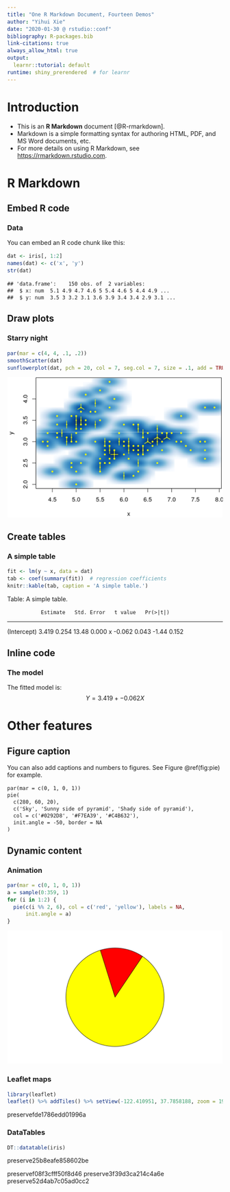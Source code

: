 ```yaml
---
title: "One R Markdown Document, Fourteen Demos"
author: "Yihui Xie"
date: "2020-01-30 @ rstudio::conf"
bibliography: R-packages.bib
link-citations: true
always_allow_html: true
output:
  learnr::tutorial: default
runtime: shiny_prerendered  # for learnr
---
```


# Introduction

- This is an **R Markdown** document [@R-rmarkdown].
- Markdown is a simple formatting syntax for authoring HTML, PDF, and MS Word documents, etc.
- For more details on using R Markdown, see <https://rmarkdown.rstudio.com>.

# R Markdown

## Embed R code

### Data

You can embed an R code chunk like this:


```r
dat <- iris[, 1:2]
names(dat) <- c('x', 'y')
str(dat)
```

```
## 'data.frame':	150 obs. of  2 variables:
##  $ x: num  5.1 4.9 4.7 4.6 5 5.4 4.6 5 4.4 4.9 ...
##  $ y: num  3.5 3 3.2 3.1 3.6 3.9 3.4 3.4 2.9 3.1 ...
```

## Draw plots

### Starry night


```r
par(mar = c(4, 4, .1, .2))
smoothScatter(dat)
sunflowerplot(dat, pch = 20, col = 7, seg.col = 7, size = .1, add = TRUE)
```

<img src="2020-rstudio-conf-rmarkdown-demo_files/5/star-1.png" width="576" />

## Create tables

### A simple table


```r
fit <- lm(y ~ x, data = dat)
tab <- coef(summary(fit))  # regression coefficients
knitr::kable(tab, caption = 'A simple table.')
```



Table: A simple table.

               Estimate   Std. Error   t value   Pr(>|t|)
------------  ---------  -----------  --------  ---------
(Intercept)       3.419        0.254     13.48      0.000
x                -0.062        0.043     -1.44      0.152

## Inline code

### The model

The fitted model is: $$Y = 3.419 + -0.062X$$ 

# Other features

## Figure caption

You can also add captions and numbers to figures. See Figure \@ref(fig:pie) for example.

<div class="tutorial-exercise" data-label="pie" data-caption="Code" data-completion="1" data-diagnostics="1" data-startover="1" data-lines="0">

```text
par(mar = c(0, 1, 0, 1))
pie(
  c(280, 60, 20),
  c('Sky', 'Sunny side of pyramid', 'Shady side of pyramid'),
  col = c('#0292D8', '#F7EA39', '#C4B632'),
  init.angle = -50, border = NA
)
```

<script type="application/json" data-opts-chunk="1">{"fig.width":6.5,"fig.height":4,"fig.retina":2,"fig.align":"default","fig.keep":"high","fig.show":"asis","fig.cap":"My favorite pie chart.","out.width":624,"warning":true,"error":false,"message":true,"exercise.df_print":"paged","exercise.checker":"NULL"}</script></div>

## Dynamic content

### Animation


```r
par(mar = c(0, 1, 0, 1))
a = sample(0:359, 1)
for (i in 1:2) {
  pie(c(i %% 2, 6), col = c('red', 'yellow'), labels = NA,
      init.angle = a)
}
```

<img src="2020-rstudio-conf-rmarkdown-demo_files/5/pacman-.gif" width="624" />


### Leaflet maps


```r
library(leaflet)
leaflet() %>% addTiles() %>% setView(-122.410951, 37.7858188, zoom = 19)
```

preservefde1786edd01996a

### DataTables


```r
DT::datatable(iris)
```

preserve25b8eafe858602be


preservef08f3cfff50f8d46
preserve3f39d3ca214c4a6e
preserve52d4ab7c05ad0cc2
<!--html_preserve-->
<script type="application/shiny-prerendered" data-context="dependencies">
{"type":"list","attributes":{},"value":[{"type":"list","attributes":{"names":{"type":"character","attributes":{},"value":["name","version","src","meta","script","stylesheet","head","attachment","package","all_files","pkgVersion"]},"class":{"type":"character","attributes":{},"value":["html_dependency"]}},"value":[{"type":"character","attributes":{},"value":["jquery"]},{"type":"character","attributes":{},"value":["1.11.3"]},{"type":"list","attributes":{"names":{"type":"character","attributes":{},"value":["file"]}},"value":[{"type":"character","attributes":{},"value":["rmd/h/jquery"]}]},{"type":"NULL"},{"type":"character","attributes":{},"value":["jquery.min.js"]},{"type":"NULL"},{"type":"NULL"},{"type":"NULL"},{"type":"character","attributes":{},"value":["rmarkdown"]},{"type":"logical","attributes":{},"value":[true]},{"type":"character","attributes":{},"value":["2.1"]}]},{"type":"list","attributes":{"names":{"type":"character","attributes":{},"value":["name","version","src","meta","script","stylesheet","head","attachment","package","all_files","pkgVersion"]},"class":{"type":"character","attributes":{},"value":["html_dependency"]}},"value":[{"type":"character","attributes":{},"value":["bootstrap"]},{"type":"character","attributes":{},"value":["3.3.5"]},{"type":"list","attributes":{"names":{"type":"character","attributes":{},"value":["file"]}},"value":[{"type":"character","attributes":{},"value":["rmd/h/bootstrap"]}]},{"type":"list","attributes":{"names":{"type":"character","attributes":{},"value":["viewport"]}},"value":[{"type":"character","attributes":{},"value":["width=device-width, initial-scale=1"]}]},{"type":"character","attributes":{},"value":["js/bootstrap.min.js","shim/html5shiv.min.js","shim/respond.min.js"]},{"type":"character","attributes":{},"value":["css/cerulean.min.css"]},{"type":"NULL"},{"type":"NULL"},{"type":"character","attributes":{},"value":["rmarkdown"]},{"type":"logical","attributes":{},"value":[true]},{"type":"character","attributes":{},"value":["2.1"]}]},{"type":"list","attributes":{"names":{"type":"character","attributes":{},"value":["name","version","src","meta","script","stylesheet","head","attachment","package","all_files","pkgVersion"]},"class":{"type":"character","attributes":{},"value":["html_dependency"]}},"value":[{"type":"character","attributes":{},"value":["pagedtable"]},{"type":"character","attributes":{},"value":["1.1"]},{"type":"list","attributes":{"names":{"type":"character","attributes":{},"value":["file"]}},"value":[{"type":"character","attributes":{},"value":["rmd/h/pagedtable-1.1"]}]},{"type":"NULL"},{"type":"character","attributes":{},"value":["js/pagedtable.js"]},{"type":"character","attributes":{},"value":["css/pagedtable.css"]},{"type":"NULL"},{"type":"NULL"},{"type":"character","attributes":{},"value":["rmarkdown"]},{"type":"logical","attributes":{},"value":[true]},{"type":"character","attributes":{},"value":["2.1"]}]},{"type":"list","attributes":{"names":{"type":"character","attributes":{},"value":["name","version","src","meta","script","stylesheet","head","attachment","package","all_files","pkgVersion"]},"class":{"type":"character","attributes":{},"value":["html_dependency"]}},"value":[{"type":"character","attributes":{},"value":["highlightjs"]},{"type":"character","attributes":{},"value":["9.12.0"]},{"type":"list","attributes":{"names":{"type":"character","attributes":{},"value":["file"]}},"value":[{"type":"character","attributes":{},"value":["rmd/h/highlightjs"]}]},{"type":"NULL"},{"type":"character","attributes":{},"value":["highlight.js"]},{"type":"character","attributes":{},"value":["textmate.css"]},{"type":"NULL"},{"type":"NULL"},{"type":"character","attributes":{},"value":["rmarkdown"]},{"type":"logical","attributes":{},"value":[true]},{"type":"character","attributes":{},"value":["2.1"]}]},{"type":"list","attributes":{"names":{"type":"character","attributes":{},"value":["name","version","src","meta","script","stylesheet","head","attachment","package","all_files","pkgVersion"]},"class":{"type":"character","attributes":{},"value":["html_dependency"]}},"value":[{"type":"character","attributes":{},"value":["tutorial"]},{"type":"character","attributes":{},"value":["0.10.1"]},{"type":"list","attributes":{"names":{"type":"character","attributes":{},"value":["file"]}},"value":[{"type":"character","attributes":{},"value":["lib/tutorial"]}]},{"type":"NULL"},{"type":"character","attributes":{},"value":["tutorial.js"]},{"type":"character","attributes":{},"value":["tutorial.css"]},{"type":"NULL"},{"type":"NULL"},{"type":"character","attributes":{},"value":["learnr"]},{"type":"logical","attributes":{},"value":[true]},{"type":"character","attributes":{},"value":["0.10.1"]}]},{"type":"list","attributes":{"names":{"type":"character","attributes":{},"value":["name","version","src","meta","script","stylesheet","head","attachment","package","all_files","pkgVersion"]},"class":{"type":"character","attributes":{},"value":["html_dependency"]}},"value":[{"type":"character","attributes":{},"value":["tutorial-autocompletion"]},{"type":"character","attributes":{},"value":["0.10.1"]},{"type":"list","attributes":{"names":{"type":"character","attributes":{},"value":["file"]}},"value":[{"type":"character","attributes":{},"value":["lib/tutorial"]}]},{"type":"NULL"},{"type":"character","attributes":{},"value":["tutorial-autocompletion.js"]},{"type":"NULL"},{"type":"NULL"},{"type":"NULL"},{"type":"character","attributes":{},"value":["learnr"]},{"type":"logical","attributes":{},"value":[true]},{"type":"character","attributes":{},"value":["0.10.1"]}]},{"type":"list","attributes":{"names":{"type":"character","attributes":{},"value":["name","version","src","meta","script","stylesheet","head","attachment","package","all_files","pkgVersion"]},"class":{"type":"character","attributes":{},"value":["html_dependency"]}},"value":[{"type":"character","attributes":{},"value":["tutorial-diagnostics"]},{"type":"character","attributes":{},"value":["0.10.1"]},{"type":"list","attributes":{"names":{"type":"character","attributes":{},"value":["file"]}},"value":[{"type":"character","attributes":{},"value":["lib/tutorial"]}]},{"type":"NULL"},{"type":"character","attributes":{},"value":["tutorial-diagnostics.js"]},{"type":"NULL"},{"type":"NULL"},{"type":"NULL"},{"type":"character","attributes":{},"value":["learnr"]},{"type":"logical","attributes":{},"value":[true]},{"type":"character","attributes":{},"value":["0.10.1"]}]},{"type":"list","attributes":{"names":{"type":"character","attributes":{},"value":["name","version","src","meta","script","stylesheet","head","attachment","package","all_files","pkgVersion"]},"class":{"type":"character","attributes":{},"value":["html_dependency"]}},"value":[{"type":"character","attributes":{},"value":["tutorial-format"]},{"type":"character","attributes":{},"value":["0.10.1"]},{"type":"list","attributes":{"names":{"type":"character","attributes":{},"value":["file"]}},"value":[{"type":"character","attributes":{},"value":["rmarkdown/templates/tutorial/resources"]}]},{"type":"NULL"},{"type":"character","attributes":{},"value":["tutorial-format.js"]},{"type":"character","attributes":{},"value":["tutorial-format.css","rstudio-theme.css"]},{"type":"NULL"},{"type":"NULL"},{"type":"character","attributes":{},"value":["learnr"]},{"type":"logical","attributes":{},"value":[true]},{"type":"character","attributes":{},"value":["0.10.1"]}]},{"type":"list","attributes":{"names":{"type":"character","attributes":{},"value":["name","version","src","meta","script","stylesheet","head","attachment","package","all_files","pkgVersion"]},"class":{"type":"character","attributes":{},"value":["html_dependency"]}},"value":[{"type":"character","attributes":{},"value":["jquery"]},{"type":"character","attributes":{},"value":["1.11.3"]},{"type":"list","attributes":{"names":{"type":"character","attributes":{},"value":["file"]}},"value":[{"type":"character","attributes":{},"value":["rmd/h/jquery"]}]},{"type":"NULL"},{"type":"character","attributes":{},"value":["jquery.min.js"]},{"type":"NULL"},{"type":"NULL"},{"type":"NULL"},{"type":"character","attributes":{},"value":["rmarkdown"]},{"type":"logical","attributes":{},"value":[true]},{"type":"character","attributes":{},"value":["2.1"]}]},{"type":"list","attributes":{"names":{"type":"character","attributes":{},"value":["name","version","src","meta","script","stylesheet","head","attachment","package","all_files","pkgVersion"]},"class":{"type":"character","attributes":{},"value":["html_dependency"]}},"value":[{"type":"character","attributes":{},"value":["navigation"]},{"type":"character","attributes":{},"value":["1.1"]},{"type":"list","attributes":{"names":{"type":"character","attributes":{},"value":["file"]}},"value":[{"type":"character","attributes":{},"value":["rmd/h/navigation-1.1"]}]},{"type":"NULL"},{"type":"character","attributes":{},"value":["tabsets.js"]},{"type":"NULL"},{"type":"NULL"},{"type":"NULL"},{"type":"character","attributes":{},"value":["rmarkdown"]},{"type":"logical","attributes":{},"value":[true]},{"type":"character","attributes":{},"value":["2.1"]}]},{"type":"list","attributes":{"names":{"type":"character","attributes":{},"value":["name","version","src","meta","script","stylesheet","head","attachment","package","all_files","pkgVersion"]},"class":{"type":"character","attributes":{},"value":["html_dependency"]}},"value":[{"type":"character","attributes":{},"value":["highlightjs"]},{"type":"character","attributes":{},"value":["9.12.0"]},{"type":"list","attributes":{"names":{"type":"character","attributes":{},"value":["file"]}},"value":[{"type":"character","attributes":{},"value":["rmd/h/highlightjs"]}]},{"type":"NULL"},{"type":"character","attributes":{},"value":["highlight.js"]},{"type":"character","attributes":{},"value":["default.css"]},{"type":"NULL"},{"type":"NULL"},{"type":"character","attributes":{},"value":["rmarkdown"]},{"type":"logical","attributes":{},"value":[true]},{"type":"character","attributes":{},"value":["2.1"]}]},{"type":"list","attributes":{"names":{"type":"character","attributes":{},"value":["name","version","src","meta","script","stylesheet","head","attachment","package","all_files","pkgVersion"]},"class":{"type":"character","attributes":{},"value":["html_dependency"]}},"value":[{"type":"character","attributes":{},"value":["jquery"]},{"type":"character","attributes":{},"value":["1.11.3"]},{"type":"list","attributes":{"names":{"type":"character","attributes":{},"value":["file"]}},"value":[{"type":"character","attributes":{},"value":["rmd/h/jquery"]}]},{"type":"NULL"},{"type":"character","attributes":{},"value":["jquery.min.js"]},{"type":"NULL"},{"type":"NULL"},{"type":"NULL"},{"type":"character","attributes":{},"value":["rmarkdown"]},{"type":"logical","attributes":{},"value":[true]},{"type":"character","attributes":{},"value":["2.1"]}]},{"type":"list","attributes":{"names":{"type":"character","attributes":{},"value":["name","version","src","meta","script","stylesheet","head","attachment","package","all_files","pkgVersion"]},"class":{"type":"character","attributes":{},"value":["html_dependency"]}},"value":[{"type":"character","attributes":{},"value":["font-awesome"]},{"type":"character","attributes":{},"value":["5.1.0"]},{"type":"list","attributes":{"names":{"type":"character","attributes":{},"value":["file"]}},"value":[{"type":"character","attributes":{},"value":["rmd/h/fontawesome"]}]},{"type":"NULL"},{"type":"NULL"},{"type":"character","attributes":{},"value":["css/all.css","css/v4-shims.css"]},{"type":"NULL"},{"type":"NULL"},{"type":"character","attributes":{},"value":["rmarkdown"]},{"type":"logical","attributes":{},"value":[true]},{"type":"character","attributes":{},"value":["2.1"]}]},{"type":"list","attributes":{"names":{"type":"character","attributes":{},"value":["name","version","src","meta","script","stylesheet","head","attachment","package","all_files","pkgVersion"]},"class":{"type":"character","attributes":{},"value":["html_dependency"]}},"value":[{"type":"character","attributes":{},"value":["bootbox"]},{"type":"character","attributes":{},"value":["4.4.0"]},{"type":"list","attributes":{"names":{"type":"character","attributes":{},"value":["file"]}},"value":[{"type":"character","attributes":{},"value":["lib/bootbox"]}]},{"type":"NULL"},{"type":"character","attributes":{},"value":["bootbox.min.js"]},{"type":"NULL"},{"type":"NULL"},{"type":"NULL"},{"type":"character","attributes":{},"value":["learnr"]},{"type":"logical","attributes":{},"value":[true]},{"type":"character","attributes":{},"value":["0.10.1"]}]},{"type":"list","attributes":{"names":{"type":"character","attributes":{},"value":["name","version","src","meta","script","stylesheet","head","attachment","package","all_files","pkgVersion"]},"class":{"type":"character","attributes":{},"value":["html_dependency"]}},"value":[{"type":"character","attributes":{},"value":["idb-keyvalue"]},{"type":"character","attributes":{},"value":["3.2.0"]},{"type":"list","attributes":{"names":{"type":"character","attributes":{},"value":["file"]}},"value":[{"type":"character","attributes":{},"value":["lib/idb-keyval"]}]},{"type":"NULL"},{"type":"character","attributes":{},"value":["idb-keyval-iife-compat.min.js"]},{"type":"NULL"},{"type":"NULL"},{"type":"NULL"},{"type":"character","attributes":{},"value":["learnr"]},{"type":"logical","attributes":{},"value":[false]},{"type":"character","attributes":{},"value":["0.10.1"]}]},{"type":"list","attributes":{"names":{"type":"character","attributes":{},"value":["name","version","src","meta","script","stylesheet","head","attachment","package","all_files","pkgVersion"]},"class":{"type":"character","attributes":{},"value":["html_dependency"]}},"value":[{"type":"character","attributes":{},"value":["tutorial"]},{"type":"character","attributes":{},"value":["0.10.1"]},{"type":"list","attributes":{"names":{"type":"character","attributes":{},"value":["file"]}},"value":[{"type":"character","attributes":{},"value":["lib/tutorial"]}]},{"type":"NULL"},{"type":"character","attributes":{},"value":["tutorial.js"]},{"type":"character","attributes":{},"value":["tutorial.css"]},{"type":"NULL"},{"type":"NULL"},{"type":"character","attributes":{},"value":["learnr"]},{"type":"logical","attributes":{},"value":[true]},{"type":"character","attributes":{},"value":["0.10.1"]}]},{"type":"list","attributes":{"names":{"type":"character","attributes":{},"value":["name","version","src","meta","script","stylesheet","head","attachment","package","all_files","pkgVersion"]},"class":{"type":"character","attributes":{},"value":["html_dependency"]}},"value":[{"type":"character","attributes":{},"value":["tutorial-autocompletion"]},{"type":"character","attributes":{},"value":["0.10.1"]},{"type":"list","attributes":{"names":{"type":"character","attributes":{},"value":["file"]}},"value":[{"type":"character","attributes":{},"value":["lib/tutorial"]}]},{"type":"NULL"},{"type":"character","attributes":{},"value":["tutorial-autocompletion.js"]},{"type":"NULL"},{"type":"NULL"},{"type":"NULL"},{"type":"character","attributes":{},"value":["learnr"]},{"type":"logical","attributes":{},"value":[true]},{"type":"character","attributes":{},"value":["0.10.1"]}]},{"type":"list","attributes":{"names":{"type":"character","attributes":{},"value":["name","version","src","meta","script","stylesheet","head","attachment","package","all_files","pkgVersion"]},"class":{"type":"character","attributes":{},"value":["html_dependency"]}},"value":[{"type":"character","attributes":{},"value":["tutorial-diagnostics"]},{"type":"character","attributes":{},"value":["0.10.1"]},{"type":"list","attributes":{"names":{"type":"character","attributes":{},"value":["file"]}},"value":[{"type":"character","attributes":{},"value":["lib/tutorial"]}]},{"type":"NULL"},{"type":"character","attributes":{},"value":["tutorial-diagnostics.js"]},{"type":"NULL"},{"type":"NULL"},{"type":"NULL"},{"type":"character","attributes":{},"value":["learnr"]},{"type":"logical","attributes":{},"value":[true]},{"type":"character","attributes":{},"value":["0.10.1"]}]},{"type":"list","attributes":{"names":{"type":"character","attributes":{},"value":["name","version","src","meta","script","stylesheet","head","attachment","package","all_files","pkgVersion"]},"class":{"type":"character","attributes":{},"value":["html_dependency"]}},"value":[{"type":"character","attributes":{},"value":["ace"]},{"type":"character","attributes":{},"value":["1.2.6"]},{"type":"list","attributes":{"names":{"type":"character","attributes":{},"value":["file"]}},"value":[{"type":"character","attributes":{},"value":["lib/ace"]}]},{"type":"NULL"},{"type":"character","attributes":{},"value":["ace.js"]},{"type":"NULL"},{"type":"NULL"},{"type":"NULL"},{"type":"character","attributes":{},"value":["learnr"]},{"type":"logical","attributes":{},"value":[true]},{"type":"character","attributes":{},"value":["0.10.1"]}]},{"type":"list","attributes":{"names":{"type":"character","attributes":{},"value":["name","version","src","meta","script","stylesheet","head","attachment","package","all_files","pkgVersion"]},"class":{"type":"character","attributes":{},"value":["html_dependency"]}},"value":[{"type":"character","attributes":{},"value":["clipboardjs"]},{"type":"character","attributes":{},"value":["1.5.15"]},{"type":"list","attributes":{"names":{"type":"character","attributes":{},"value":["file"]}},"value":[{"type":"character","attributes":{},"value":["lib/clipboardjs"]}]},{"type":"NULL"},{"type":"character","attributes":{},"value":["clipboard.min.js"]},{"type":"NULL"},{"type":"NULL"},{"type":"NULL"},{"type":"character","attributes":{},"value":["learnr"]},{"type":"logical","attributes":{},"value":[true]},{"type":"character","attributes":{},"value":["0.10.1"]}]},{"type":"list","attributes":{"names":{"type":"character","attributes":{},"value":["name","version","src","meta","script","stylesheet","head","attachment","package","all_files","pkgVersion"]},"class":{"type":"character","attributes":{},"value":["html_dependency"]}},"value":[{"type":"character","attributes":{},"value":["htmlwidgets"]},{"type":"character","attributes":{},"value":["1.5.1"]},{"type":"list","attributes":{"names":{"type":"character","attributes":{},"value":["file"]}},"value":[{"type":"character","attributes":{},"value":["www"]}]},{"type":"NULL"},{"type":"character","attributes":{},"value":["htmlwidgets.js"]},{"type":"NULL"},{"type":"NULL"},{"type":"NULL"},{"type":"character","attributes":{},"value":["htmlwidgets"]},{"type":"logical","attributes":{},"value":[true]},{"type":"character","attributes":{},"value":["1.5.1"]}]},{"type":"list","attributes":{"names":{"type":"character","attributes":{},"value":["name","version","src","meta","script","stylesheet","head","attachment","package","all_files","pkgVersion"]},"class":{"type":"character","attributes":{},"value":["html_dependency"]}},"value":[{"type":"character","attributes":{},"value":["jquery"]},{"type":"character","attributes":{},"value":["1.12.4"]},{"type":"list","attributes":{"names":{"type":"character","attributes":{},"value":["file"]}},"value":[{"type":"character","attributes":{},"value":["htmlwidgets/lib/jquery"]}]},{"type":"NULL"},{"type":"character","attributes":{},"value":["jquery.min.js"]},{"type":"NULL"},{"type":"NULL"},{"type":"NULL"},{"type":"character","attributes":{},"value":["leaflet"]},{"type":"logical","attributes":{},"value":[true]},{"type":"character","attributes":{},"value":["2.0.3"]}]},{"type":"list","attributes":{"names":{"type":"character","attributes":{},"value":["name","version","src","meta","script","stylesheet","head","attachment","package","all_files","pkgVersion"]},"class":{"type":"character","attributes":{},"value":["html_dependency"]}},"value":[{"type":"character","attributes":{},"value":["leaflet"]},{"type":"character","attributes":{},"value":["1.3.1"]},{"type":"list","attributes":{"names":{"type":"character","attributes":{},"value":["file"]}},"value":[{"type":"character","attributes":{},"value":["htmlwidgets/lib/leaflet"]}]},{"type":"NULL"},{"type":"character","attributes":{},"value":["leaflet.js"]},{"type":"character","attributes":{},"value":["leaflet.css"]},{"type":"NULL"},{"type":"NULL"},{"type":"character","attributes":{},"value":["leaflet"]},{"type":"logical","attributes":{},"value":[true]},{"type":"character","attributes":{},"value":["2.0.3"]}]},{"type":"list","attributes":{"names":{"type":"character","attributes":{},"value":["name","version","src","meta","script","stylesheet","head","attachment","package","all_files","pkgVersion"]},"class":{"type":"character","attributes":{},"value":["html_dependency"]}},"value":[{"type":"character","attributes":{},"value":["leafletfix"]},{"type":"character","attributes":{},"value":["1.0.0"]},{"type":"list","attributes":{"names":{"type":"character","attributes":{},"value":["file"]}},"value":[{"type":"character","attributes":{},"value":["htmlwidgets/lib/leafletfix"]}]},{"type":"NULL"},{"type":"NULL"},{"type":"character","attributes":{},"value":["leafletfix.css"]},{"type":"NULL"},{"type":"NULL"},{"type":"character","attributes":{},"value":["leaflet"]},{"type":"logical","attributes":{},"value":[true]},{"type":"character","attributes":{},"value":["2.0.3"]}]},{"type":"list","attributes":{"names":{"type":"character","attributes":{},"value":["name","version","src","meta","script","stylesheet","head","attachment","package","all_files","pkgVersion"]},"class":{"type":"character","attributes":{},"value":["html_dependency"]}},"value":[{"type":"character","attributes":{},"value":["Proj4Leaflet"]},{"type":"character","attributes":{},"value":["1.0.1"]},{"type":"list","attributes":{"names":{"type":"character","attributes":{},"value":["file"]}},"value":[{"type":"character","attributes":{},"value":["htmlwidgets/plugins/Proj4Leaflet"]}]},{"type":"NULL"},{"type":"character","attributes":{},"value":["proj4-compressed.js","proj4leaflet.js"]},{"type":"NULL"},{"type":"NULL"},{"type":"NULL"},{"type":"character","attributes":{},"value":["leaflet"]},{"type":"logical","attributes":{},"value":[true]},{"type":"character","attributes":{},"value":["2.0.3"]}]},{"type":"list","attributes":{"names":{"type":"character","attributes":{},"value":["name","version","src","meta","script","stylesheet","head","attachment","package","all_files","pkgVersion"]},"class":{"type":"character","attributes":{},"value":["html_dependency"]}},"value":[{"type":"character","attributes":{},"value":["rstudio_leaflet"]},{"type":"character","attributes":{},"value":["1.3.1"]},{"type":"list","attributes":{"names":{"type":"character","attributes":{},"value":["file"]}},"value":[{"type":"character","attributes":{},"value":["htmlwidgets/lib/rstudio_leaflet"]}]},{"type":"NULL"},{"type":"NULL"},{"type":"character","attributes":{},"value":["rstudio_leaflet.css"]},{"type":"NULL"},{"type":"NULL"},{"type":"character","attributes":{},"value":["leaflet"]},{"type":"logical","attributes":{},"value":[true]},{"type":"character","attributes":{},"value":["2.0.3"]}]},{"type":"list","attributes":{"names":{"type":"character","attributes":{},"value":["name","version","src","meta","script","stylesheet","head","attachment","package","all_files","pkgVersion"]},"class":{"type":"character","attributes":{},"value":["html_dependency"]}},"value":[{"type":"character","attributes":{},"value":["leaflet-binding"]},{"type":"character","attributes":{},"value":["2.0.3"]},{"type":"list","attributes":{"names":{"type":"character","attributes":{},"value":["file"]}},"value":[{"type":"character","attributes":{},"value":["htmlwidgets"]}]},{"type":"NULL"},{"type":"character","attributes":{},"value":["leaflet.js"]},{"type":"NULL"},{"type":"NULL"},{"type":"NULL"},{"type":"character","attributes":{},"value":["leaflet"]},{"type":"logical","attributes":{},"value":[false]},{"type":"character","attributes":{},"value":["2.0.3"]}]},{"type":"list","attributes":{"names":{"type":"character","attributes":{},"value":["name","version","src","meta","script","stylesheet","head","attachment","package","all_files","pkgVersion"]},"class":{"type":"character","attributes":{},"value":["html_dependency"]}},"value":[{"type":"character","attributes":{},"value":["htmlwidgets"]},{"type":"character","attributes":{},"value":["1.5.1"]},{"type":"list","attributes":{"names":{"type":"character","attributes":{},"value":["file"]}},"value":[{"type":"character","attributes":{},"value":["www"]}]},{"type":"NULL"},{"type":"character","attributes":{},"value":["htmlwidgets.js"]},{"type":"NULL"},{"type":"NULL"},{"type":"NULL"},{"type":"character","attributes":{},"value":["htmlwidgets"]},{"type":"logical","attributes":{},"value":[true]},{"type":"character","attributes":{},"value":["1.5.1"]}]},{"type":"list","attributes":{"names":{"type":"character","attributes":{},"value":["name","version","src","meta","script","stylesheet","head","attachment","package","all_files","pkgVersion"]},"class":{"type":"character","attributes":{},"value":["html_dependency"]}},"value":[{"type":"character","attributes":{},"value":["jquery"]},{"type":"character","attributes":{},"value":["1.12.4"]},{"type":"list","attributes":{"names":{"type":"character","attributes":{},"value":["file"]}},"value":[{"type":"character","attributes":{},"value":["htmlwidgets/lib/jquery"]}]},{"type":"NULL"},{"type":"character","attributes":{},"value":["jquery.min.js"]},{"type":"NULL"},{"type":"NULL"},{"type":"NULL"},{"type":"character","attributes":{},"value":["DT"]},{"type":"logical","attributes":{},"value":[true]},{"type":"character","attributes":{},"value":["0.12"]}]},{"type":"list","attributes":{"names":{"type":"character","attributes":{},"value":["name","version","src","meta","script","stylesheet","head","attachment","package","all_files","pkgVersion"]},"class":{"type":"character","attributes":{},"value":["html_dependency"]}},"value":[{"type":"character","attributes":{},"value":["datatables-css"]},{"type":"character","attributes":{},"value":["0.0.0"]},{"type":"list","attributes":{"names":{"type":"character","attributes":{},"value":["file"]}},"value":[{"type":"character","attributes":{},"value":["htmlwidgets/css"]}]},{"type":"NULL"},{"type":"NULL"},{"type":"character","attributes":{},"value":["datatables-crosstalk.css"]},{"type":"NULL"},{"type":"NULL"},{"type":"character","attributes":{},"value":["DT"]},{"type":"logical","attributes":{},"value":[true]},{"type":"character","attributes":{},"value":["0.12"]}]},{"type":"list","attributes":{"names":{"type":"character","attributes":{},"value":["name","version","src","meta","script","stylesheet","head","attachment","package","all_files","pkgVersion"]},"class":{"type":"character","attributes":{},"value":["html_dependency"]}},"value":[{"type":"character","attributes":{},"value":["datatables-binding"]},{"type":"character","attributes":{},"value":["0.12"]},{"type":"list","attributes":{"names":{"type":"character","attributes":{},"value":["file"]}},"value":[{"type":"character","attributes":{},"value":["htmlwidgets"]}]},{"type":"NULL"},{"type":"character","attributes":{},"value":["datatables.js"]},{"type":"NULL"},{"type":"NULL"},{"type":"NULL"},{"type":"character","attributes":{},"value":["DT"]},{"type":"logical","attributes":{},"value":[false]},{"type":"character","attributes":{},"value":["0.12"]}]},{"type":"list","attributes":{"names":{"type":"character","attributes":{},"value":["name","version","src","meta","script","stylesheet","head","attachment","package","all_files","pkgVersion"]},"class":{"type":"character","attributes":{},"value":["html_dependency"]}},"value":[{"type":"character","attributes":{},"value":["dt-core"]},{"type":"character","attributes":{},"value":["1.10.20"]},{"type":"list","attributes":{"names":{"type":"character","attributes":{},"value":["file"]}},"value":[{"type":"character","attributes":{},"value":["htmlwidgets/lib/datatables"]}]},{"type":"NULL"},{"type":"character","attributes":{},"value":["js/jquery.dataTables.min.js"]},{"type":"character","attributes":{},"value":["css/jquery.dataTables.min.css","css/jquery.dataTables.extra.css"]},{"type":"NULL"},{"type":"NULL"},{"type":"character","attributes":{},"value":["DT"]},{"type":"logical","attributes":{},"value":[false]},{"type":"character","attributes":{},"value":["0.12"]}]},{"type":"list","attributes":{"names":{"type":"character","attributes":{},"value":["name","version","src","meta","script","stylesheet","head","attachment","package","all_files","pkgVersion"]},"class":{"type":"character","attributes":{},"value":["html_dependency"]}},"value":[{"type":"character","attributes":{},"value":["crosstalk"]},{"type":"character","attributes":{},"value":["1.0.0"]},{"type":"list","attributes":{"names":{"type":"character","attributes":{},"value":["file"]}},"value":[{"type":"character","attributes":{},"value":["www"]}]},{"type":"NULL"},{"type":"character","attributes":{},"value":["js/crosstalk.min.js"]},{"type":"character","attributes":{},"value":["css/crosstalk.css"]},{"type":"NULL"},{"type":"NULL"},{"type":"character","attributes":{},"value":["crosstalk"]},{"type":"logical","attributes":{},"value":[true]},{"type":"character","attributes":{},"value":["1.0.0"]}]}]}
</script>
<!--/html_preserve-->
<!--html_preserve-->
<script type="application/shiny-prerendered" data-context="execution_dependencies">
{"type":"list","attributes":{"names":{"type":"character","attributes":{},"value":["packages"]}},"value":[{"type":"list","attributes":{"names":{"type":"character","attributes":{},"value":["packages","version"]},"row.names":{"type":"integer","attributes":{},"value":[1,2,3,4,5,6,7,8,9,10,11,12,13,14,15,16,17,18,19,20,21,22,23,24,25,26,27,28,29,30,31,32,33,34,35,36,37,38,39,40,41,42,43,44,45,46,47,48,49,50,51,52,53]},"class":{"type":"character","attributes":{},"value":["data.frame"]}},"value":[{"type":"character","attributes":{},"value":["backports","base","base64enc","blogdown","bookdown","codetools","compiler","crosstalk","datasets","digest","DT","evaluate","fastmap","flexdashboard","gifski","graphics","grDevices","highr","htmltools","htmlwidgets","httpuv","jsonlite","KernSmooth","knitr","later","leaflet","learnr","magrittr","markdown","methods","mime","pagedown","promises","R6","Rcpp","rlang","rmarkdown","rolldown","rprojroot","rstudioapi","rticles","shiny","stats","stringi","stringr","tinytex","tools","tufte","utils","withr","xfun","xtable","yaml"]},{"type":"character","attributes":{},"value":["1.1.5","3.4.4","0.1-3","0.18","0.18","0.2-15","3.4.4","1.0.0","3.4.4","0.6.24","0.12","0.14","1.0.1","0.5.1.1","0.8.6","3.4.4","3.4.4","0.8","0.4.0","1.5.1","1.5.2","1.6.1","2.23-15","1.28","1.0.0","2.0.3","0.10.1","1.5","1.1","3.4.4","0.9","0.8","1.1.0","2.4.1","1.0.3","0.4.4","2.1","0.1","1.3-2","0.11","0.14","1.4.0","3.4.4","1.4.6","1.4.0","0.19","3.4.4","0.5","3.4.4","2.1.2","0.12","1.8-4","2.2.1"]}]}]}
</script>
<!--/html_preserve-->
